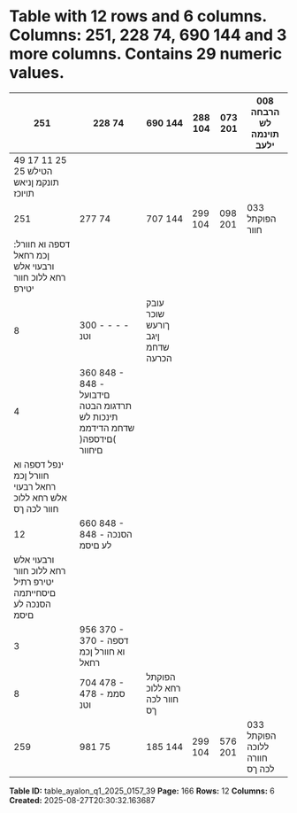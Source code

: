 # Table with 12 rows and 6 columns. Columns: 251, 228 74, 690 144 and 3 more columns. Contains 29 numeric values.

| 251 | 228 74 | 690 144 | 288 104 | 073 201 | 008 הרבחה לש תוינמה ילעב |
|---|---|---|---|---|---|
| 49 17 11 25 25 הטילש תונקמ ןניאש תויוכז |  |  |  |  |  |
| 251 | 277 74 | 707 144 | 299 104 | 098 201 | 033 הפוקתל חוור |
| :דספה וא חוורל ןכמ רחאל ורבעוי אלש רחא ללוכ חוור יטירפ |  |  |  |  |  |
| 8 | 300 - - - - וטנ | עובק שוכר ךורעש ןיגב שדחמ הכרעה |  |  |  |
| 4 | 360 848 - 848 - םידבועל תרדגומ הבטה תינכות לש שדחמ הדידממ )םידספה( םיחוור |  |  |  |  |
| ינפל דספה וא חוורל ןכמ רחאל רבעוי אלש רחא ללוכ חוור לכה ךס |  |  |  |  |  |
| 12 | 660 848 - 848 - הסנכה לע םיסמ |  |  |  |  |
| ורבעוי אלש רחא ללוכ חוור יטירפ רתיל םיסחייתמה הסנכה לע םיסמ |  |  |  |  |  |
| 3 | 956 370 - 370 - דספה וא חוורל ןכמ רחאל |  |  |  |  |
| 8 | 704 478 - 478 - סממ וטנ | הפוקתל רחא ללוכ חוור לכה ךס |  |  |  |
| 259 | 981 75 | 185 144 | 299 104 | 576 201 | 033 הפוקתל ללוכה חוורה לכה ךס |

**Table ID:** table_ayalon_q1_2025_0157_39
**Page:** 166
**Rows:** 12
**Columns:** 6
**Created:** 2025-08-27T20:30:32.163687
